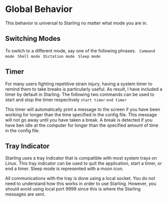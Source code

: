 # Global Behavior
This behavior is universal to Starling no matter what mode you are in.
## Switching Modes
To switch to a different mode, say one of the following phrases.
` Command mode`
` Shell mode`
` Dictation mode`
` Sleep mode`

## Timer
For many users fighting repetitive strain injury, having a system timer to remind them to take breaks  is particularly useful. As result, I have included a timer by default in Starling.  The following two commands can be used to start and stop the timer respectively
`start timer`
`end timer `

 This timer will automatically print a message to the screen if you have been working for longer than the time specified in the config file.  This message will not go away until you have taken a break. A break is detected if you have ben idle at the computer for longer than the specified amount of time in the config file.
## Tray Indicator
Starling  uses a tray indicator that is compatible with most system trays on Linux.  This tray indicator can be used to quit the application, start a timer, or end a timer. Sleep mode  is represented with a moon icon. 

 All communications with the tray is done using a local socket.  You do not need to understand how this works in order to use Starling. However,  you should avoid using local port 9999  since this is where the Starling messages are sent.